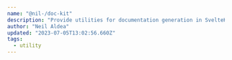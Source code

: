 ```yaml
---
name: "@nil-/doc-kit"
description: "Provide utilities for documentation generation in SvelteKit projects."
author: "Neil Aldea"
updated: "2023-07-05T13:02:56.660Z"
tags: 
  - utility
---
```

